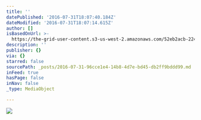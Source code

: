 ```yaml
---
title: ''
datePublished: '2016-07-31T18:07:40.184Z'
dateModified: '2016-07-31T18:07:14.615Z'
author: []
isBasedOnUrl: >-
  https://the-grid-user-content.s3-us-west-2.amazonaws.com/52eb2acb-2245-4ebb-94bb-a4b1cd8aec6c.jpg
description: ''
publisher: {}
via: {}
starred: false
sourcePath: _posts/2016-07-31-96cce1e4-14b8-4d7e-bd45-db2ff9bddd99.md
inFeed: true
hasPage: false
inNav: false
_type: MediaObject

---
```

![](https://the-grid-user-content.s3-us-west-2.amazonaws.com/52eb2acb-2245-4ebb-94bb-a4b1cd8aec6c.jpg)